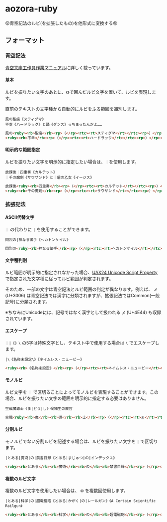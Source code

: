# aozora-ruby

:stuck_out_tongue:青空記法のルビ(を拡張したもの)を他形式に変換する:stuck_out_tongue:

## フォーマット

### 青空記法

[青空文庫工作員作業マニュアル](http://www.aozora.gr.jp/annotation/etc.html#ruby)に詳しく載っています。

#### 基本

ルビを振りたい文字のあとに、`《》`で囲んだルビ文字を置いて、ルビを表現します。

直前のテキストの文字種から自動的にルビをふる範囲を識別します。

```
風の聖痕《スティグマ》
不幸《ハードラック》と踊《ダンス》っちまったんだよ……
```

```html
風の<ruby><rb>聖痕</rb><rp>（</rp><rtc><rt>スティグマ</rt></rtc><rp>）</rp></ruby>
<ruby><rb>不幸</rb><rp>（</rp><rtc><rt>ハードラック</rt></rtc><rp>）</rp></ruby>と<ruby><rb>踊</rb><rp>（</rp><rtc><rt>ダンス</rt></rtc><rp>）</rp></ruby>っちまったんだよ……
```

#### 明示的な範囲指定

ルビを振りたい文字を明示的に指定したい場合は、`｜`を使用します。

```
放課後｜四重奏《カルテット》
｜千の魔剣《サウザンド》と｜盾の乙女《イージス》
```

```html
放課後<ruby><rb>四重奏</rb><rp>（</rp><rtc><rt>カルテット</rt></rtc><rp>）</rp></ruby>
<ruby><rb>千の魔剣</rb><rp>（</rp><rtc><rt>サウザンド</rt></rtc><rp>）</rp></ruby>と<ruby><rb>盾の乙女</rb><rp>（</rp><rtc><rt>イージス</rt></rtc><rp>）</rp></ruby>
```

### 拡張記法

#### ASCII代替文字

`｜` の代わりに `|` を使用することができます。

```
閃烈の|神なる御手《ヘカトンケイル》
```

```html
閃烈の<ruby><rb>神なる御手</rb><rp>（</rp><rtc><rt>ヘカトンケイル</rt></rtc><rp>）</rp></ruby>
```

#### 文字種判別

ルビ範囲が明示的に指定されなかった場合、[UAX24 Unicode Script Property](http://unicode.org/reports/tr24/) で指定された文字種に従ってルビ範囲が判定されます。

そのため、一部の文字は青空記法とルビ範囲の判定が異なります。例えば、 `〆` (U+3006) は青空記法では漢字に分類されますが、拡張記法ではCommon(一般記号)に分類されます。

※ちなみにUnicodeには、記号ではなく漢字として扱われる `乄` (U+4E44) も収録されています。

#### エスケープ

`｜|《》\` の5字は特殊文字とし、テキスト中で使用する場合は `\` でエスケープします。

```
|\《名称未設定\》《ネイムレス・ニュービー》
```

```html
<ruby><rb>《名称未設定》</rb><rp>（</rp><rtc><rt>ネイムレス・ニュービー</rt></rtc><rp>）</rp></ruby>
```

#### モノルビ

ルビ文字を `｜` で区切ることによってモノルビを表現することができます。この場合、ルビを振りたい文字の範囲を明示的に指定する必要はありません。

```
空戦魔導士《ま|どう|し》候補生の教官
```

```html
空戦<ruby><rb>魔</rb><rb>導</rb><rb>士</rb><rp>（</rp><rtc><rt>ま</rt><rt>どう</rt><rt>し</rt></rtc><rp>）</rp></ruby>
```

#### 分割ルビ

モノルビでない分割ルビを記述する場合は、ルビを振りたい文字を `|` で区切ります。

```
|とある|魔術|の|禁書目録《とある|まじゅつ|の|インデックス》
```

```html
<ruby><rb>とある</rb><rb>魔術</rb><rb>の</rb><rb>禁書目録</rb><rp>（</rp><rtc><rt>とある</rt><rt>まじゅつ</rt><rt>の</rt><rt>インデックス</rt></rtc><rp>）</rp></ruby>
```

#### 複数のルビ文字

複数のルビ文字を使用したい場合は、 `《》` を複数回使用します。

```
|とある|科学|の|超電磁砲《とある|かがく|の|レールガン》《A Certain Scientific Railgun》
```

```html
<ruby><rb>とある</rb><rb>科学</rb><rb>の</rb><rb>超電磁砲</rb><rp>（</rp><rtc><rt>とある</rt><rt>かがく</rt><rt>の</rt><rt>レールガン</rt></rtc><rp>、</rp><rtc><rt>A Certain Scientific Railgun</rt></rtc><rp>）</rp></ruby>
```
